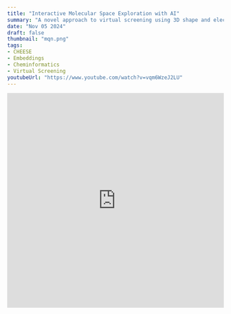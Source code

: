 ```yaml
---
title: "Interactive Molecular Space Exploration with AI"
summary: "A novel approach to virtual screening using 3D shape and electrostatics in a vector space."
date: "Nov 05 2024"
draft: false
thumbnail: "mqn.png"
tags:
- CHEESE
- Embeddings
- Cheminformatics
- Virtual Screening
youtubeUrl: "https://www.youtube.com/watch?v=vqm6WzeJ2LU"
---
```

<iframe width="100%" height="500" src="https://www.youtube.com/embed/vqm6WzeJ2LU?si=NNSjVN4wyEpXJ3G0" title="YouTube video player" frameborder="0" allow="accelerometer; autoplay; clipboard-write; encrypted-media; gyroscope; picture-in-picture; web-share" referrerpolicy="strict-origin-when-cross-origin" allowfullscreen></iframe>
